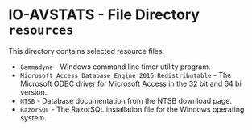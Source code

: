 # IO-AVSTATS - File Directory **`resources`**

This directory contains selected resource files:

- `Gammadyne` - Windows command line timer utility program.
- `Microsoft Access Database Engine 2016 Redistributable` - The Microsoft ODBC driver for Microsoft Access in the 32 bit and 64 bi version.
- `NTSB` - Database documentation from the NTSB download page.
- `RazorSQL` - The RazorSQL installation file for the Windows operating system.
